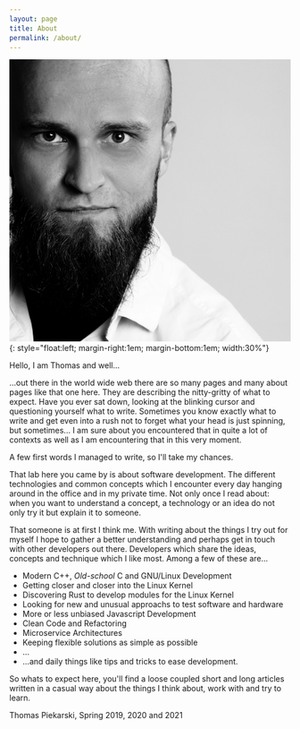 ```yaml
---
layout: page
title: About
permalink: /about/
---
```


![Thomas Piekarski](/assets/images/piekarski-profile.jpg){: style="float:left; margin-right:1em; margin-bottom:1em; width:30%"}

Hello, I am Thomas and well...

...out there in the world wide web there are so many pages and many about pages like that one here. They are describing the
nitty-gritty of what to expect. Have you ever sat down, looking at the blinking cursor and questioning yourself what
to write. Sometimes you know exactly what to write and get even into a rush not to forget what your head is just spinning,
but sometimes... I am sure about you encountered that in quite a lot of contexts as well as I am encountering that in
this very moment.

A few first words I managed to write, so I'll take my chances.

That lab here you came by is about software development. The different technologies and common concepts which I
encounter every day hanging around in the office and in my private time. Not only once I read about: when you want to
understand a concept, a technology or an idea do not only try it but explain it to someone.

That someone is at first I think me. With writing about the things I try out for myself I hope to gather a better
understanding and perhaps get in touch with other developers out there. Developers which share the ideas, concepts and
technique which I like most. Among a few of these are...

- Modern C++, *Old-school* C and GNU/Linux Development
- Getting closer and closer into the Linux Kernel
- Discovering Rust to develop modules for the Linux Kernel
- Looking for new and unusual approachs to test software and hardware
- More or less unbiased Javascript Development
- Clean Code and Refactoring
- Microservice Architectures
- Keeping flexible solutions as simple as possible
- ...
- ...and daily things like tips and tricks to ease development.

So whats to expect here, you'll find a loose coupled short and long articles written in a casual way about the things I
think about, work with and try to learn.

Thomas Piekarski, Spring 2019, 2020 and 2021
